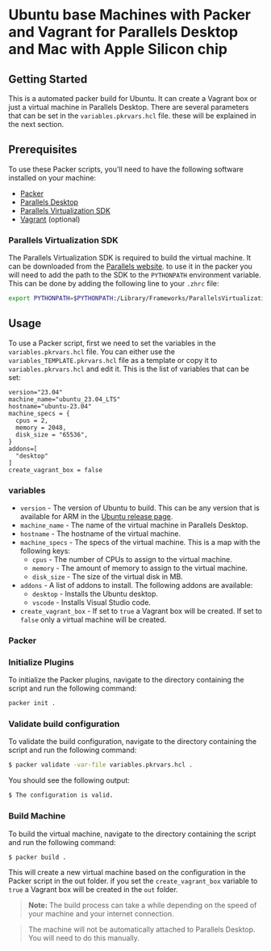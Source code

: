 # Ubuntu base Machines with Packer and Vagrant for Parallels Desktop and Mac with Apple Silicon chip

## Getting Started

This is a automated packer build for Ubuntu. It can create a Vagrant box or just a virtual machine in Parallels Desktop.
There are several parameters that can be set in the `variables.pkrvars.hcl` file. these will be explained in the next section.

## Prerequisites

To use these Packer scripts, you'll need to have the following software installed on your machine:

* [Packer](https://www.packer.io/)
* [Parallels Desktop](https://www.parallels.com/products/desktop/)
* [Parallels Virtualization SDK](https://www.parallels.com/products/desktop/download/)
* [Vagrant](https://www.vagrantup.com/) (optional)

### Parallels Virtualization SDK

The Parallels Virtualization SDK is required to build the virtual machine. It can be downloaded from the [Parallels website](https://www.parallels.com/products/desktop/download/). to use it in the packer you will need to add the path to the SDK to the `PYTHONPATH` environment variable. This can be done by adding the following line to your `.zhrc` file:

  ```bash
  export PYTHONPATH=$PYTHONPATH:/Library/Frameworks/ParallelsVirtualizationSDK.framework/Versions/Current/Libraries/Python/3.7
  ```

## Usage

To use a Packer script, first we need to set the variables in the `variables.pkrvars.hcl` file. You can either use the `variables_TEMPLATE.pkrvars.hcl` file as a template or copy it to `variables.pkrvars.hcl` and edit it.
This is the list of variables that can be set:

```hcl
version="23.04"
machine_name="ubuntu_23.04_LTS"
hostname="ubuntu-23.04"
machine_specs = {
  cpus = 2,
  memory = 2048,
  disk_size = "65536",
}
addons=[
  "desktop"
]
create_vagrant_box = false
```

### variables

* `version` - The version of Ubuntu to build. This can be any version that is available for ARM in the [Ubuntu release page](https://https://releases.ubuntu.com).
* `machine_name` - The name of the virtual machine in Parallels Desktop.
* `hostname` - The hostname of the virtual machine.
* `machine_specs` - The specs of the virtual machine. This is a map with the following keys:
  * `cpus` - The number of CPUs to assign to the virtual machine.
  * `memory` - The amount of memory to assign to the virtual machine.
  * `disk_size` - The size of the virtual disk in MB.
* `addons` - A list of addons to install. The following addons are available:
  * `desktop` - Installs the Ubuntu desktop.
  * `vscode` - Installs Visual Studio code.
* `create_vagrant_box` - If set to `true` a Vagrant box will be created. If set to `false` only a virtual machine will be created.

### Packer

### Initialize Plugins

To initialize the Packer plugins, navigate to the directory containing the script and run the following command:

```bash
packer init .
```

### Validate build configuration

To validate the build configuration, navigate to the directory containing the script and run the following command:

```bash
$ packer validate -var-file variables.pkrvars.hcl .
```

You should see the following output:

```bash
$ The configuration is valid.
```

### Build Machine

To build the virtual machine, navigate to the directory containing the script and run the following command:

```bash
$ packer build .
```

This will create a new virtual machine based on the configuration in the Packer script in the out folder. if you set the `create_vagrant_box` variable to `true` a Vagrant box will be created in the `out` folder.

> **Note:** The build process can take a while depending on the speed of your machine and your internet connection.  

> The machine will not be automatically attached to Parallels Desktop. You will need to do this manually.